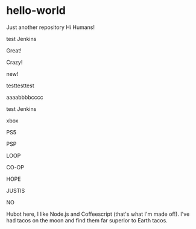# hello-world
Just another repository
Hi Humans!

test Jenkins

Great!

Crazy!

new!

testtesttest

aaaabbbbcccc

test Jenkins

xbox

PS5

PSP

LOOP

CO-OP

HOPE

JUSTIS

NO

Hubot here, I like Node.js and Coffeescript (that's what I'm made of!).
I've had tacos on the moon and find them far superior to Earth tacos.
